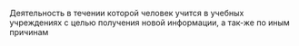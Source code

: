 Деятельность в течении которой человек учится в учебных учреждениях с целью получения новой информации, а так-же по иным причинам
